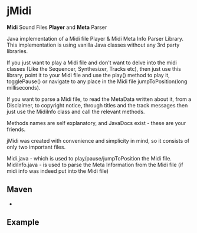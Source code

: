 # jMidi
**Midi** Sound Files **Player** and **Meta** Parser


Java implementation of a Midi file Player & Midi Meta Info Parser Library.
This implementation is using vanilla Java classes without any 3rd party libraries.

If you just want to play a Midi file and don't want to delve into the midi classes (Like the Sequencer, Synthesizer, Tracks etc),
then just use this library, point it to your Midi file and use the play() method to play it, togglePause() or navigate to any place in the Midi file jumpToPosition(long milliseconds).

If you want to parse a Midi file, to read the MetaData written about it, from a Disclaimer, to copyright notice, through titles and the track messages then just use the MidiInfo class
and call the relevant methods.

Methods names are self explanatory, and JavaDocs exist - these are your friends.

jMidi was created with convenience and simplicity in mind, so it consists of only two important files.

Midi.java - which is used to play/pause/jumpToPosition the Midi file.
MidiInfo.java - is used to parse the Meta Information from the Midi file (if midi info was indeed put into the Midi file)


## Maven
-



## Example
